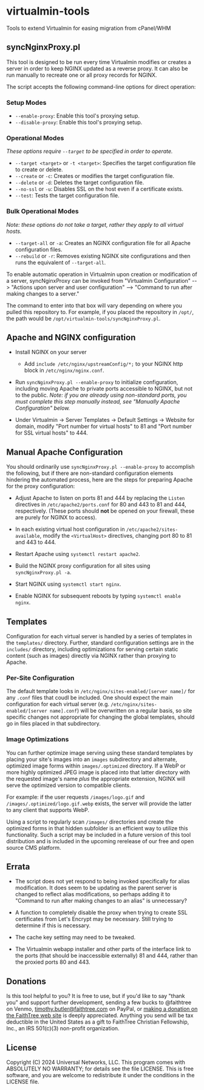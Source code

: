 # virtualmin-tools
Tools to extend Virtualmin for easing migration from cPanel/WHM

## syncNginxProxy.pl
This tool is designed to be run every time Virtualmin modifies or creates a server in order to keep NGINX updated as a reverse proxy. It can also be run manually to recreate one or all proxy records for NGINX.

The script accepts the following command-line options for direct operation:

### Setup Modes
- `--enable-proxy`:  Enable this tool's proxying setup.
- `--disable-proxy`: Enable this tool's proxying setup.

### Operational Modes
*These options require `--target` to be specified in order to operate.*

- `--target <target>` or `-t <target>`: Specifies the target configuration file to create or delete.
- `--create` or `-c`: Creates or modifies the target configuration file.
- `--delete` or `-d`: Deletes the target configuration file.
- `--no-ssl` or `-u`: Disables SSL on the host even if a certificate exists.
- `--test`: Tests the target configuration file.

### Bulk Operational Modes
*Note: these options do not take a target, rather they apply to all virtual hosts.*

- `--target-all` or `-a`: Creates an NGINX configuration file for all Apache configuration files.
- `--rebuild` or `-r`: Removes existing NGINX site configurations and then runs the equivalent of `--target-all`.


To enable automatic operation in Virtualmin upon creation or modification of a server, syncNginxProxy can be invoked from "Virtualmin Configuration" --> "Actions upon server and user configuration" --> "Command to run after making changes to a server."

The command to enter into that box will vary depending on where you pulled this repository to. For example, if you placed the repository in `/opt/`, the path would be `/opt/virtualmin-tools/syncNginxProxy.pl`. 

## Apache and NGINX configuration

- Install NGINX on your server

    - Add `include /etc/nginx/upstreamConfig/*;` to your NGINX http block in `/etc/nginx/nginx.conf`.

- Run `syncNginxProxy.pl --enable-proxy` to initialize configuration, including moving Apache to private ports accessible to NGINX, but not to the public. *Note: if you are already using non-standard ports, you must complete this step manually instead, see "Manually Apache Configuration" below.*

- Under Virtualmin -> Server Templates -> Default Settings -> Website for domain, modify "Port number for virtual hosts" to 81 and "Port number for SSL virtual hosts" to 444.

## Manual Apache Configuration

You should ordinarily use `syncNginxProxy.pl --enable-proxy` to accomplish the following, but if there are non-standard configuration elements hindering the automated process, here are the steps for preparing Apache for the proxy configuration:

- Adjust Apache to listen on ports 81 and 444 by replacing the `Listen` directives in `/etc/apache2/ports.conf` for 80 and 443 to 81 and 444, respectively. (These ports should **not** be opened on your firewall, these are purely for NGINX to access).

- In each existing virtual host configuration in `/etc/apache2/sites-available`, modify the `<VirtualHost>` directives, changing port 80 to 81 and 443 to 444.

- Restart Apache using `systemctl restart apache2`.

- Build the NGINX proxy configuration for all sites using `syncNginxProxy.pl -a`.

- Start NGINX using `systemctl start nginx`. 

- Enable NGINX for subsequent reboots by typing `systemctl enable nginx`.

## Templates
Configuration for each virtual server is handled by a series of templates in the `templates/` directory. Further, standard configuration settings are in the `includes/` directory, including optimizations for serving certain static content (such as images) directly via NGINX rather than proxying to Apache.

### Per-Site Configuration
The default template looks in `/etc/nginx/sites-enabled/[server name]/` for any `.conf` files that coudl be included. One should expect the main configuration for each virtual server (e.g. `/etc/nginx/sites-enabled/[server name].conf`) will be overwritten on a regular basis, so site specific changes not appropriate for changing the global templates, should go in files placed in that subdirectory.

### Image Optimizations
You can further optimize image serving using these standard templates by placing your site's images into an `images` subdirectory and alternate, optimized image forms within `images/.optimized` directory. If a WebP or more highly optimized JPEG image is placed into that latter directory with the requested image's name *plus* the appropriate extension, NGINX will serve the optimized version to compatible clients.

For example: if the user requests `/images/logo.gif` and `/images/.optimized/logo.gif.webp` exists, the server will provide the latter to any client that supports WebP. 

Using a script to regularly scan `/images/` directories and create the optimized forms in that hidden subfolder is an efficient way to utilize this functionality. Such a script may be included in a future version of this tool distribution and is included in the upcoming rerelease of our free and open source CMS platform.

## Errata 

- The script does not yet respond to being invoked specifically for alias modification. It does seem to be updating as the parent server is changed to reflect alias modifications, so perhaps adding it to "Command to run after making changes to an alias" is unnecessary?

- A function to completely disable the proxy when trying to create SSL certificates from Let's Encrypt may be necessary. Still trying to determine if this is necessary.

- The cache key setting may need to be tweaked.

- The Virtualmin webapp installer and other parts of the interface link to the ports (that should be inaccessible externally) 81 and 444, rather than the proxied ports 80 and 443.

## Donations

Is this tool helpful to you? It is free to use, but if you'd like to say "thank you" and support further development, sending a few bucks to @faithtree on Venmo, timothy.butler@faithtree.com on PayPal, or [making a donation on the FaithTree web site](https://faithtree.com/sa805) is deeply appreciated. Anything you send will be tax deductible in the United States as a gift to FaithTree Christian Fellowship, Inc., an IRS 501(c)(3) non-profit organization.

## License

Copyright (C) 2024 Universal Networks, LLC. This program comes with ABSOLUTELY NO WARRANTY; for details see the file LICENSE. This is free software, and you are welcome to redistribute it under the conditions in the LICENSE file.